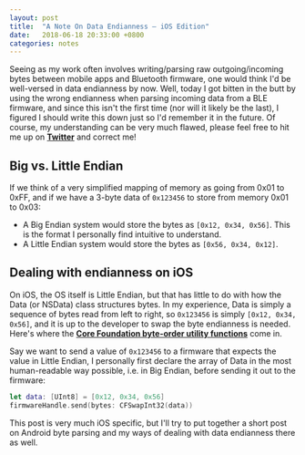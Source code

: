 ```yaml
---
layout: post
title:  "A Note On Data Endianness — iOS Edition"
date:   2018-06-18 20:33:00 +0800
categories: notes
---
```


Seeing as my work often involves writing/parsing raw outgoing/incoming bytes between mobile apps and Bluetooth firmware, one would think I'd be well-versed in data endianness by now. Well, today I got bitten in the butt by using the wrong endianness when parsing incoming data from a BLE firmware, and since this isn't the first time (nor will it likely be the last), I figured I should write this down just so I'd remember it in the future. Of course, my understanding can be very much flawed, please feel free to hit me up on **[Twitter][cheeyi-twitter]** and correct me!

## Big vs. Little Endian

If we think of a very simplified mapping of memory as going from 0x01 to 0xFF, and if we have a 3-byte data of `0x123456` to store from memory 0x01 to 0x03:

- A Big Endian system would store the bytes as `[0x12, 0x34, 0x56]`. This is the format I personally find intuitive to understand.
- A Little Endian system would store the bytes as `[0x56, 0x34, 0x12]`.

## Dealing with endianness on iOS

On iOS, the OS itself is Little Endian, but that has little to do with how the Data (or NSData) class structures bytes. In my experience, Data is simply a sequence of bytes read from left to right, so `0x123456` is simply `[0x12, 0x34, 0x56]`, and it is up to the developer to swap the byte endianness is needed. Here's where the **[Core Foundation byte-order utility functions][cf-byte-order-utilities]** come in.

Say we want to send a value of `0x123456` to a firmware that expects the value in Little Endian, I personally first declare the array of Data in the most human-readable way possible, i.e. in Big Endian, before sending it out to the firmware:

```swift
let data: [UInt8] = [0x12, 0x34, 0x56]
firmwareHandle.send(bytes: CFSwapInt32(data))
```

This post is very much iOS specific, but I'll try to put together a short post on Android byte parsing and my ways of dealing with data endianness there as well.

[cheeyi-twitter]: https://twitter.com/cheeyi
[cf-byte-order-utilities]: https://developer.apple.com/documentation/corefoundation/byte_order_utilities